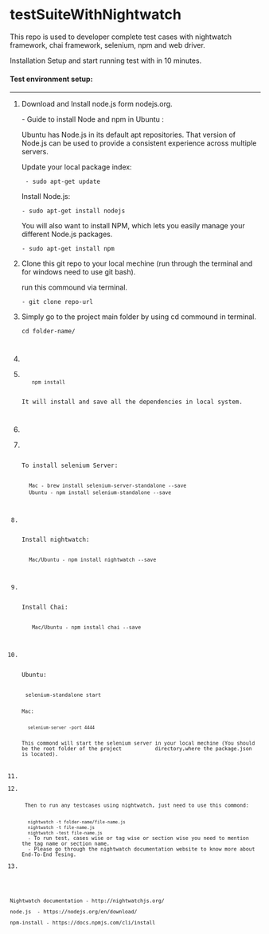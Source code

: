  <body>
<h1>testSuiteWithNightwatch</h1>
<p>
This repo is used to developer complete test cases with nightwatch framework, chai framework, selenium, npm and web driver.
</p>
<p>
Installation Setup and start running test with in 10 minutes.
</p>
 <h4>Test environment setup:</h4>
<hr/>
<ol>
<li>
<p> Download and Install node.js form nodejs.org.</p>
<p>- Guide to install Node and npm in Ubuntu :</p>
<p>Ubuntu has Node.js in its default apt repositories. That version of Node.js can be used to provide a consistent experience   across multiple servers.</p>
<p>Update your local package index:</p>
<code> - sudo apt-get update </code>
<p>Install Node.js:</p>
<code>- sudo apt-get install nodejs </code>
<p>You will also want to install NPM, which lets you easily manage your different Node.js packages.</p>
 <code>- sudo apt-get install npm</code>
 </li>
<li>
 <p>Clone this git repo to your local mechine (run through the terminal and for windows need to use git bash).</p>
 <p>run this commound via terminal.</p>
 <code>- git clone repo-url</code>
 </li>
 <li>
  <p>Simply go to the project main folder by using cd commound in terminal.</p>
  <code>cd folder-name/</p>
  <li>
 <li>
  <code> npm install </code>
  <p>It will install and save all the dependencies in local system.</p>
 <li>
 <li>
  <p>To install selenium Server:</p>
  <code>Mac - brew install selenium-server-standalone --save </code>
  <code>Ubuntu - npm install selenium-standalone --save</code>
 </li>
 <li>
  <p>Install nightwatch: </p>
  <code>Mac/Ubuntu - npm install nightwatch --save </code>
 </li>
 <li>
  <p>Install Chai:</p>
  <code> Mac/Ubuntu - npm install chai --save </code>
  </li>
 <li>
  <p>Ubuntu: </p>
 <code>selenium-standalone start
  <p>Mac: </p>
  <code>selenium-server -port 4444</code>
  <p>This commond will start the selenium server in your local mechine (You should be the root folder of the project           directory,where the package.json is located).</p>
  <li>
 <li>
  <p> Then to run any testcases using nightwatch, just need to use this commond:</p>
  <code>nightwatch -t folder-name/file-name.js </code>
  <code>nightwatch -t file-name.js</code>
  <code>nightwatch -test file-name.js</code>
  - To run test, cases wise or tag wise or section wise you need to mention the tag name or section name.
  - Please go through the nightwatch documentation website to know more about End-To-End Tesing.
  <li>
</ol>
  <p>
Nightwatch documentation - http://nightwatchjs.org/ <br>
node.js  - https://nodejs.org/en/download/ <br>
npm-install - https://docs.npmjs.com/cli/install
  </p>
</body>
